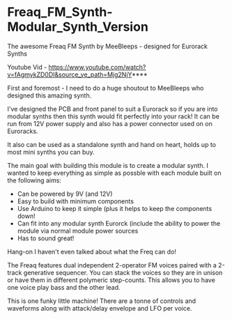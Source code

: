 # Freaq_FM_Synth-Modular_Synth_Version

 The awesome Freaq FM Synth by MeeBleeps - designed for Eurorack Synths

Youtube Vid - https://www.youtube.com/watch?v=fAgmykZD0DI&source_ve_path=Mjg2NjY****

First and foremost - I need to do a huge shoutout to MeeBleeps who designed this amazing synth. 

I've designed the PCB and front panel to suit a Eurorack  so if you are into modular synths then this synth would fit perfectly into your rack! It can be run from 12V power supply and also has a power connector used on on Euroracks.

It also can be used as a standalone synth and hand on heart, holds up to most mini synths you can buy.

The main goal with building this module is to create a modular synth. I wanted to keep everything as simple as possble with each module built on the following aims:

 - Can be powered by 9V (and 12V)
 - Easy to build with minimum components
 - Use Arduino to keep it simple (plus it helps to keep the components down!
 - Can fit into any modular synth Eurorck (include the ability to power the module via normal module power sources
 - Has to sound great!

Hang-on I haven't even talked about what the Freq can do!

The Freaq features dual independent 2-operator FM voices paired with a 2-track generative sequencer. You can stack the voices so they are in unison or have them in different polymeric step-counts. This allows you to have one voice play bass and the other lead.

This is one funky little machine! There are a tonne of controls and waveforms along with attack/delay envelope and LFO per voice.

